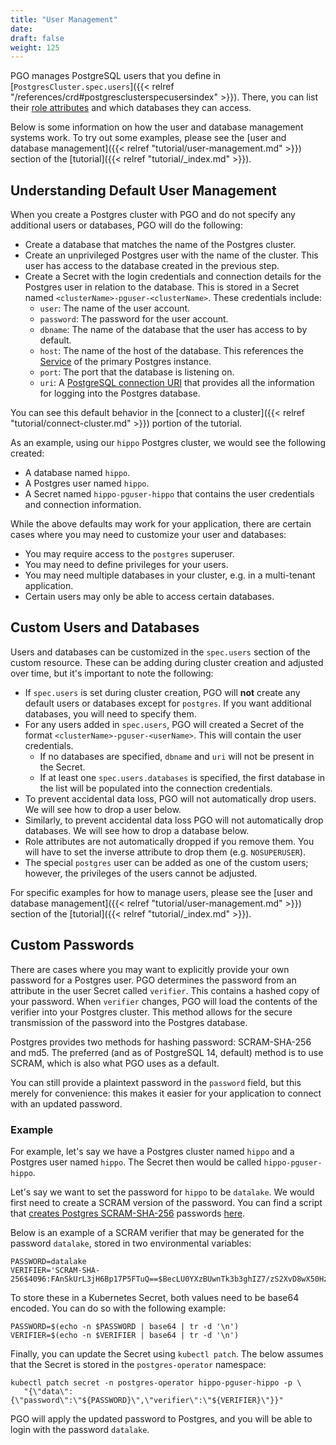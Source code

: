 ```yaml
---
title: "User Management"
date:
draft: false
weight: 125
---
```


PGO manages PostgreSQL users that you define in [`PostgresCluster.spec.users`]({{< relref "/references/crd#postgresclusterspecusersindex" >}}).
There, you can list their [role attributes](https://www.postgresql.org/docs/current/role-attributes.html) and which databases they can access.

Below is some information on how the user and database management systems work. To try out some examples, please see the [user and database management]({{< relref "tutorial/user-management.md" >}}) section of the [tutorial]({{< relref "tutorial/_index.md" >}}).

## Understanding Default User Management

When you create a Postgres cluster with PGO and do not specify any additional users or databases, PGO will do the following:

- Create a database that matches the name of the Postgres cluster.
- Create an unprivileged Postgres user with the name of the cluster. This user has access to the database created in the previous step.
- Create a Secret with the login credentials and connection details for the Postgres user in relation to the database. This is stored in a Secret named `<clusterName>-pguser-<clusterName>`. These credentials include:
  - `user`: The name of the user account.
  - `password`: The password for the user account.
  - `dbname`: The name of the database that the user has access to by default.
  - `host`: The name of the host of the database. This references the [Service](https://kubernetes.io/docs/concepts/services-networking/service/) of the primary Postgres instance.
  - `port`: The port that the database is listening on.
  - `uri`: A [PostgreSQL connection URI](https://www.postgresql.org/docs/current/libpq-connect.html#LIBPQ-CONNSTRING) that provides all the information for logging into the Postgres database.

You can see this default behavior in the [connect to a cluster]({{< relref "tutorial/connect-cluster.md" >}}) portion of the tutorial.

As an example, using our `hippo` Postgres cluster, we would see the following created:

- A database named `hippo`.
- A Postgres user named `hippo`.
- A Secret named `hippo-pguser-hippo` that contains the user credentials and connection information.

While the above defaults may work for your application, there are certain cases where you may need to customize your user and databases:

- You may require access to the `postgres` superuser.
- You may need to define privileges for your users.
- You may need multiple databases in your cluster, e.g. in a multi-tenant application.
- Certain users may only be able to access certain databases.

## Custom Users and Databases

Users and databases can be customized in the `spec.users` section of the custom resource. These can be adding during cluster creation and adjusted over time, but it's important to note the following:

- If `spec.users` is set during cluster creation, PGO will **not** create any default users or databases except for `postgres`. If you want additional databases, you will need to specify them.
- For any users added in `spec.users`, PGO will created a Secret of the format `<clusterName>-pguser-<userName>`. This will contain the user credentials.
  - If no databases are specified, `dbname` and `uri` will not be present in the Secret.
  - If at least one `spec.users.databases` is specified, the first database in the list will be populated into the connection credentials.
- To prevent accidental data loss, PGO will not automatically drop users. We will see how to drop a user below.
- Similarly, to prevent accidental data loss PGO will not automatically drop databases. We will see how to drop a database below.
- Role attributes are not automatically dropped if you remove them. You will have to set the inverse attribute to drop them (e.g. `NOSUPERUSER`).
- The special `postgres` user can be added as one of the custom users; however, the privileges of the users cannot be adjusted.

For specific examples for how to manage users, please see the [user and database management]({{< relref "tutorial/user-management.md" >}}) section of the [tutorial]({{< relref "tutorial/_index.md" >}}).

## Custom Passwords

There are cases where you may want to explicitly provide your own password for a Postgres user. PGO determines the password from an attribute in the user Secret called `verifier`. This contains a hashed copy of your password. When `verifier` changes, PGO will load the contents of the verifier into your Postgres cluster. This method allows for the secure transmission of the password into the Postgres database.

Postgres provides two methods for hashing password: SCRAM-SHA-256 and md5. The preferred (and as of PostgreSQL 14, default) method is to use SCRAM, which is also what PGO uses as a default.

You can still provide a plaintext password in the `password` field, but this merely for convenience: this makes it easier for your application to connect with an updated password.

### Example

For example, let's say we have a Postgres cluster named `hippo` and a Postgres user named `hippo`. The Secret then would be called `hippo-pguser-hippo`.

Let's say we want to set the password for `hippo` to be `datalake`. We would first need to create a SCRAM version of the password. You can find a script that [creates Postgres SCRAM-SHA-256](https://gist.github.com/jkatz/e0a1f52f66fa03b732945f6eb94d9c21) passwords [here](https://gist.github.com/jkatz/e0a1f52f66fa03b732945f6eb94d9c21).

Below is an example of a SCRAM verifier that may be generated for the password `datalake`, stored in two environmental variables:

```
PASSWORD=datalake
VERIFIER='SCRAM-SHA-256$4096:FAnSkUrL3jH6Bp17P5FTuQ==$BecLU0YXzBUwnTk3b3ghIZ7/zS2XvD8wX50Hz5JL0q4=:pxuEtozYTZpAc6wINV53sCr4Afxk8LLfor5MvkYp21s='
```

To store these in a Kubernetes Secret, both values need to be base64 encoded. You can do so with the following example:

```
PASSWORD=$(echo -n $PASSWORD | base64 | tr -d '\n')
VERIFIER=$(echo -n $VERIFIER | base64 | tr -d '\n')
```

Finally, you can update the Secret using `kubectl patch`. The below assumes that the Secret is stored in the `postgres-operator` namespace:

```
kubectl patch secret -n postgres-operator hippo-pguser-hippo -p \
   "{\"data\":{\"password\":\"${PASSWORD}\",\"verifier\":\"${VERIFIER}\"}}"
```

PGO will apply the updated password to Postgres, and you will be able to login with the password `datalake`.
